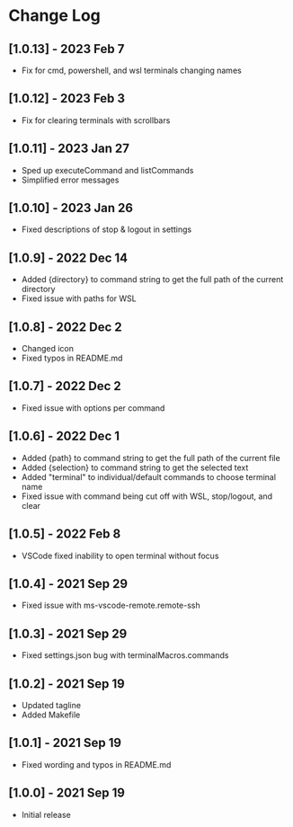 # Change Log

## [1.0.13] - 2023 Feb 7
- Fix for cmd, powershell, and wsl terminals changing names

## [1.0.12] - 2023 Feb 3
- Fix for clearing terminals with scrollbars

## [1.0.11] - 2023 Jan 27
- Sped up executeCommand and listCommands
- Simplified error messages

## [1.0.10] - 2023 Jan 26
- Fixed descriptions of stop & logout in settings

## [1.0.9] - 2022 Dec 14
- Added {directory} to command string to get the full path of the current directory
- Fixed issue with paths for WSL

## [1.0.8] - 2022 Dec 2
- Changed icon
- Fixed typos in README.md

## [1.0.7] - 2022 Dec 2
- Fixed issue with options per command

## [1.0.6] - 2022 Dec 1
- Added {path} to command string to get the full path of the current file
- Added {selection} to command string to get the selected text
- Added "terminal" to individual/default commands to choose terminal name
- Fixed issue with command being cut off with WSL, stop/logout, and clear

## [1.0.5] - 2022 Feb 8
- VSCode fixed inability to open terminal without focus

## [1.0.4] - 2021 Sep 29
- Fixed issue with ms-vscode-remote.remote-ssh

## [1.0.3] - 2021 Sep 29
- Fixed settings.json bug with terminalMacros.commands

## [1.0.2] - 2021 Sep 19
- Updated tagline
- Added Makefile

## [1.0.1] - 2021 Sep 19
- Fixed wording and typos in README.md

## [1.0.0] - 2021 Sep 19
- Initial release
